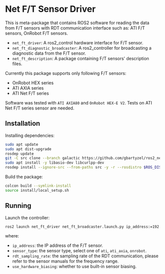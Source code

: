 # Net F/T Sensor Driver

This is meta-package that contains ROS2 software for reading the data from F/T sensors
with RDT communication interface such as: ATI F/T sensors, OnRobot F/T sensors.

- `net_ft_driver`: A ros2_control hardware interface for F/T sensor.
- `net_ft_diagnostic_broadcaster`: A ros2_controller for broadcasting a diagnostic
  data from the F/T sensor.
- `net_ft_description`: A package containing F/T sensors' description files.

Currently this package supports only following F/T sensors:

- OnRobot HEX series
- ATI AXIA series
- ATI Net F/T series

Software was tested with `ATI AXIA80` and `OnRobot HEX-E V2`. Tests on ATI Net F/T
series sensor are needed.

## Installation

Installing dependencies:

```Bash
sudo apt update
sudo apt dist-upgrade
rosdep update
git -C src clone --branch galactic https://github.com/gbartyzel/ros2_net_ft_driver.git
sudo apt install -y libasio-dev libcurlpp-dev
rosdep install --ignore-src --from-paths src -y -r --rosdistro $ROS_DISTRO
```

Build the package:

```Bash
colcon build --symlink-install
source install/local_setup.sh
```

## Running

Launch the controller:

```Bash
ros2 launch net_ft_driver net_ft_broadcaster.launch.py ip_address:=192.168.1.1 sensor_type:=ati_axia rdt_sampling_rate:=500
```

where:

- `ip_address`: the IP address of the F/T sensor.
- `sensor_type`: the sensor type, select one of `ati`, `ati_axia`, `onrobot`.
- `rdt_sampling_rate`: the sampling rate of the RDT communication, please refer to
  the sensor manuals for the frequency range.
- `use_hardware_biasing`: whether to use built-in sensor biasing.
